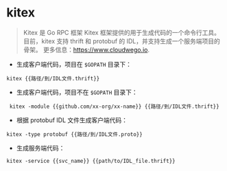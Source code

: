 # kitex

> Kitex 是 Go RPC 框架 Kitex 框架提供的用于生成代码的一个命令行工具。
> 目前，kitex 支持 thrift 和 protobuf 的 IDL，并支持生成一个服务端项目的骨架。
> 更多信息：<https://www.cloudwego.io>.

- 生成客户端代码，项目在 `$GOPATH` 目录下：

`kitex {{路径/到/IDL文件.thrift}}`

- 生成客户端代码，项目不在 `$GOPATH` 目录下：

` kitex -module {{github.com/xx-org/xx-name}} {{路径/到/IDL文件.thrift}}`

- 根据 protobuf IDL 文件生成客户端代码：

`kitex -type protobuf {{路径/到/IDL文件.proto}}`

- 生成服务端代码：

`kitex -service {{svc_name}} {{path/to/IDL_file.thrift}}`
